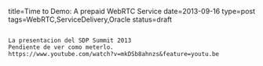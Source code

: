 title=Time to Demo: A prepaid WebRTC Service
date=2013-09-16
type=post
tags=WebRTC,ServiceDelivery,Oracle
status=draft
~~~~~~

La presentacion del SDP Summit 2013
Pendiente de ver como meterlo.
https://www.youtube.com/watch?v=mkDSb8ahnzs&feature=youtu.be
